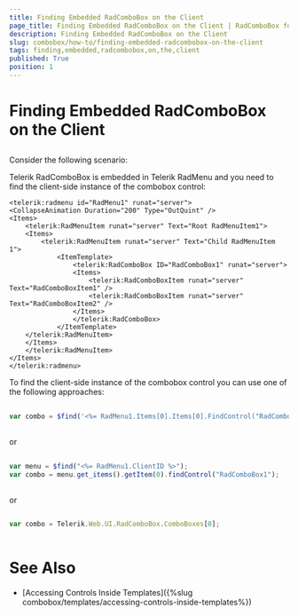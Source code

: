 ```yaml
---
title: Finding Embedded RadComboBox on the Client
page_title: Finding Embedded RadComboBox on the Client | RadComboBox for ASP.NET AJAX Documentation
description: Finding Embedded RadComboBox on the Client
slug: combobox/how-to/finding-embedded-radcombobox-on-the-client
tags: finding,embedded,radcombobox,on,the,client
published: True
position: 1
---
```


# Finding Embedded RadComboBox on the Client



## 

Consider the following scenario:

Telerik RadComboBox is embedded in Telerik RadMenu and you need to find the client-side instance of the combobox control:

````ASPNET
<telerik:radmenu id="RadMenu1" runat="server">    
<CollapseAnimation Duration="200" Type="OutQuint" />    
<Items>        
	<telerik:RadMenuItem runat="server" Text="Root RadMenuItem1">            
	<Items>                
		<telerik:RadMenuItem runat="server" Text="Child RadMenuItem 1">                    
			<ItemTemplate>                        
				<telerik:RadComboBox ID="RadComboBox1" runat="server">                            
				<Items>                                
					<telerik:RadComboBoxItem runat="server" Text="RadComboBoxItem1" />                                
					<telerik:RadComboBoxItem runat="server" Text="RadComboBoxItem2" />                            
				</Items>                        
				</telerik:RadComboBox>                    
			</ItemTemplate>                
	</telerik:RadMenuItem>            
	</Items>        
	</telerik:RadMenuItem>    
</Items>
</telerik:radmenu>
````



To find the client-side instance of the combobox control you can use one of the following approaches:

````JavaScript
		
var combo = $find('<%= RadMenu1.Items[0].Items[0].FindControl("RadComboBox1").ClientID %>');
	
````



or

````JavaScript
		
var menu = $find("<%= RadMenu1.ClientID %>"); 
var combo = menu.get_items().getItem(0).findControl("RadComboBox1");
	
````



or

````JavaScript
	
var combo = Telerik.Web.UI.RadComboBox.ComboBoxes[0];
	
````



# See Also

 * [Accessing Controls Inside Templates]({%slug combobox/templates/accessing-controls-inside-templates%})

